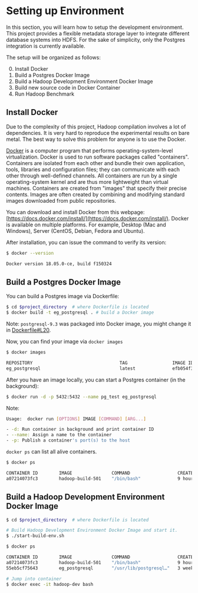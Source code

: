 # Setting up Environment

In this section, you will learn how to setup the development environment. This project provides a flexible metadata storage layer to integrate different database systems into HDFS. For the sake of simplicity, only the Postgres integration is currently available.

The setup will be organized as follows:

0. Install Docker
1. Build a Postgres Docker Image
2. Build a Hadoop Development Environment Docker Image
3. Build new source code in Docker Container
4. Run Hadoop Benchmark

## Install Docker

Due to the complexity of this project, Hadoop compilation involves a lot of dependencies. It is very hard to reproduce the experimental results on bare metal. The best way to solve this problem for anyone is to use the Docker.

[Docker](https://en.wikipedia.org/wiki/Docker_(software)) is a computer program that performs operating-system-level virtualization. Docker is used to run software packages called "containers". Containers are isolated from each other and bundle their own application, tools, libraries and configuration files; they can communicate with each other through well-defined channels. All containers are run by a single operating-system kernel and are thus more lightweight than virtual machines. Containers are created from "images" that specify their precise contents. Images are often created by combining and modifying standard images downloaded from public repositories.

You can download and install Docker from this webpage: [https://docs.docker.com/install/](https://docs.docker.com/install/). Docker
is available on multiple platforms. For example, Desktop (Mac and Windows), Server (CentOS, Debian, Fedora and Ubuntu).


After installation, you can issue the command to verify its version:

```bash
$ docker --version

Docker version 18.05.0-ce, build f150324
```

## Build a Postgres Docker Image

You can build a Postgres image via Dockerfile:

```bash
$ cd $project_directory  # where Dockerfile is located
$ docker build -t eg_postgresql . # build a Docker image
```

Note: `postgresql-9.3` was packaged into Docker image, you might change it in [Dockerfile#L20](https://github.com/DSL-UMD/hadoop-calvin/blob/calvin/Dockerfile#L20).

Now, you can find your image via `docker images`

```bash
$ docker images

REPOSITORY                                 TAG                 IMAGE ID            CREATED             SIZE
eg_postgresql                              latest              efb054f3e4d1        8 weeks ago         421MB
```

After you have an image locally, you can start a Postgres container (in the background):

```bash
$ docker run -d -p 5432:5432 --name pg_test eg_postgresql
```

Note:

```bash
Usage:  docker run [OPTIONS] IMAGE [COMMAND] [ARG...]

- -d: Run container in background and print container ID
- --name: Assign a name to the container
- -p: Publish a container's port(s) to the host
```

`docker ps` can list all alive containers.

```bash
$ docker ps

CONTAINER ID        IMAGE               COMMAND                  CREATED             STATUS              PORTS              NAMES
a07214073fc3        hadoop-build-501    "/bin/bash"              9 hours ago         Up 9 hours              hadoop-dev
```

## Build a Hadoop Development Environment Docker Image

```bash
$ cd $project_directory  # where Dockerfile is located

# Build Hadoop Development Environment Docker Image and start it.
$ ./start-build-env.sh

$ docker ps

CONTAINER ID        IMAGE               COMMAND                  CREATED             STATUS              PORTS              NAMES
a07214073fc3        hadoop-build-501    "/bin/bash"              9 hours ago         Up 9 hours              hadoop-dev
55eb5cf75643        eg_postgresql       "/usr/lib/postgresql…"   3 weeks ago         Up 9 hours          0.0.0.0:5432->5432/tcp   pg_test

# Jump into container
$ docker exec -it hadoop-dev bash
```

